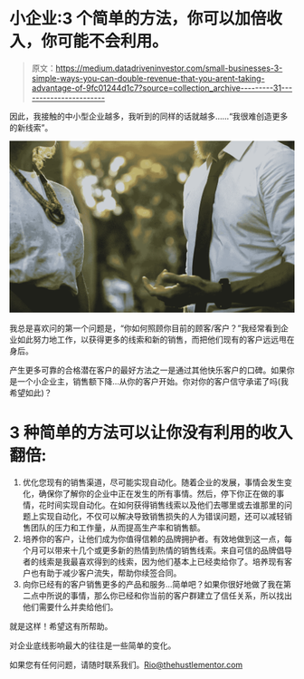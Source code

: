 # 小企业:3 个简单的方法，你可以加倍收入，你可能不会利用。

> 原文：<https://medium.datadriveninvestor.com/small-businesses-3-simple-ways-you-can-double-revenue-that-you-arent-taking-advantage-of-9fc01244d1c7?source=collection_archive---------31----------------------->

因此，我接触的中小型企业越多，我听到的同样的话就越多……“我很难创造更多的新线索”。

![](img/f60c7d1b2acedb999901ebd2a82191e1.png)

我总是喜欢问的第一个问题是，“你如何照顾你目前的顾客/客户？”我经常看到企业如此努力地工作，以获得更多的线索和新的销售，而把他们现有的客户远远甩在身后。

产生更多可靠的合格潜在客户的最好方法之一是通过其他快乐客户的口碑。如果你是一个小企业主，销售额下降…从你的客户开始。你对你的客户信守承诺了吗(我希望如此)？

# 3 种简单的方法可以让你没有利用的收入翻倍:

1.  优化您现有的销售渠道，尽可能实现自动化。随着企业的发展，事情会发生变化，确保你了解你的企业中正在发生的所有事情。然后，停下你正在做的事情，花时间实现自动化。在如何获得销售线索以及他们去哪里或去谁那里的问题上实现自动化，不仅可以解决导致销售损失的人为错误问题，还可以减轻销售团队的压力和工作量，从而提高生产率和销售额。
2.  培养你的客户，让他们成为你值得信赖的品牌拥护者。有效地做到这一点，每个月可以带来十几个或更多新的热情到热情的销售线索。来自可信的品牌倡导者的线索是我最喜欢得到的线索，因为他们基本上已经卖给你了。培养现有客户也有助于减少客户流失，帮助你续签合同。
3.  向你已经有的客户销售更多的产品和服务…简单吧？如果你很好地做了我在第二点中所说的事情，那么你已经和你当前的客户群建立了信任关系，所以找出他们需要什么并卖给他们。

就是这样！希望这有所帮助。

对企业底线影响最大的往往是一些简单的变化。

如果您有任何问题，请随时联系我们。Rio@thehustlementor.com